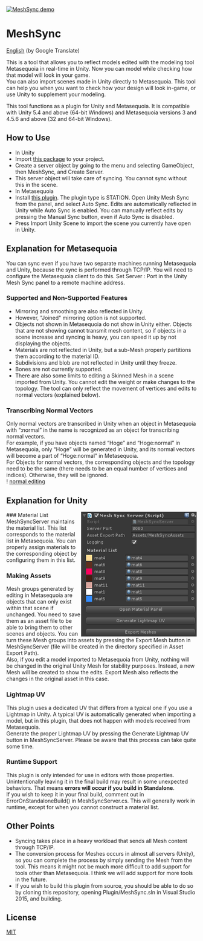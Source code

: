 [![MeshSync demo](https://img.youtube.com/vi/vawI9BJ9AUY/0.jpg)](https://www.youtube.com/watch?v=vawI9BJ9AUY)
# MeshSync
[English](https://translate.google.com/translate?sl=ja&tl=en&u=https://github.com/unity3d-jp/MeshSync/) (by Google Translate)

This is a tool that allows you to reflect models edited with the modeling tool Metasequoia in real-time in Unity. Now you can model while checking how that model will look in your game.  
You can also import scenes made in Unity directly to Metasequoia. This tool can help you when you want to check how your design will look in-game, or use Unity to supplement your modeling.

This tool functions as a plugin for Unity and Metasequoia.
It is compatible with Unity 5.4 and above (64-bit Windows) and Metasequoia versions 3 and 4.5.6 and above (32 and 64-bit Windows).

## How to Use
- In Unity
 - Import [this package](https://github.com/unity3d-jp/MeshSync/releases/download/0.7.7/MeshSync.unitypackage) to your project.
 - Create a server object by going to the menu and selecting GameObject, then MeshSync, and Create Server.
 - This server object will take care of syncing. You cannot sync without this in the scene.
- In Metasequoia
 - Install [this plugin](https://github.com/unity3d-jp/MeshSync/releases/download/0.7.7/UnityMeshSync.for.Metasequoia.zip). The plugin type is STATION.
 Open Unity Mesh Sync from the panel, and select Auto Sync.
 Edits are automatically reflected in Unity while Auto Sync is enabled. You can manually reflect edits by pressing the Manual Sync button, even if Auto Sync is disabled.
  - Press Import Unity Scene to import the scene you currently have open in Unity.

## Explanation for Metasequoia

You can sync even if you have two separate machines running Metasequoia and Unity, because the sync is performed through TCP/IP. You will need to configure the Metasequoia client to do this. Set Server : Port in the Unity Mesh Sync panel to a remote machine address.

### Supported and Non-Supported Features
- Mirroring and smoothing are also reflected in Unity.
 - However, "Joined" mirroring option is not supported.
- Objects not shown in Metasequoia do not show in Unity either. Objects that are not showing cannot transmit mesh content, so if objects in a scene increase and syncing is heavy, you can speed it up by not displaying the objects.
- Materials are not reflected in Unity, but a sub-Mesh properly partitions them according to the material ID.
- Subdivisions and blob are not reflected in Unity until they freeze.
- Bones are not currently supported.
- There are also some limits to editing a Skinned Mesh in a scene imported from Unity. You cannot edit the weight or make changes to the topology. The tool can only reflect the movement of vertices and edits to normal vectors (explained below).

### Transcribing Normal Vectors
 Only normal vectors are transcribed in Unity when an object in Metasequoia with “:normal” in the name is recognized as an object for transcribing normal vectors.  
 For example, if you have objects named “Hoge” and “Hoge:normal” in Metasequoia, only “Hoge” will be generated in Unity, and its normal vectors will become a part of “Hoge:normal” in Metasequoia.  
 For Objects for normal vectors, the corresponding objects and the topology need to be the same (there needs to be an equal number of vertices and indices). Otherwise, they will be ignored.  
! [normal editing](doc/normal_editing.png)

## Explanation for Unity

<img align="right" src="doc/MeshSyncServer.png">
### Material List
MeshSyncServer maintains the material list.
This list corresponds to the material list in Metasequoia. You can properly assign materials to the corresponding object by configuring them in this list.

### Making Assets
Mesh groups generated by editing in Metasequoia are objects that can only exist within that scene if unchanged. You need to save them as an asset file to be able to bring them to other scenes and objects. You can turn these Mesh groups into assets by pressing the Export Mesh button in MeshSyncServer (file will be created in the directory specified in Asset Export Path).  
Also, if you edit a model imported to Metasequoia from Unity, nothing will be changed in the original Unity Mesh for stability purposes. Instead, a new Mesh will be created to show the edits. Export Mesh also reflects the changes in the original asset in this case.

### Lightmap UV
This plugin uses a dedicated UV that differs from a typical one if you use a Lightmap in Unity.
A typical UV is automatically generated when importing a model, but in this plugin, that does not happen with models received from Metasequoia.  
Generate the proper Lightmap UV by pressing the Generate Lightmap UV button in MeshSyncServer.
Please be aware that this process can take quite some time.

### Runtime Support
This plugin is only intended for use in editors with those properties. Unintentionally leaving it in the final build may result in some unexpected behaviors. That means **errors will occur if you build in Standalone**.  
If you wish to keep it in your final build, comment out in ErrorOnStandaloneBuild() in MeshSyncServer.cs. This will generally work in runtime, except for when you cannot construct a material list.

## Other Points
- Syncing takes place in a heavy workload that sends all Mesh content through TCP/IP.  
- The conversion process for Meshes occurs in almost all servers (Unity), so you can complete the process by simply sending the Mesh from the tool. This means it might not be much more difficult to add support for tools other than Metasequoia. I think we will add support for more tools in the future.  
- If you wish to build this plugin from source, you should be able to do so by cloning this repository, opening Plugin/MeshSync.sln in Visual Studio 2015, and building.  


## License
[MIT](LICENSE.txt)
